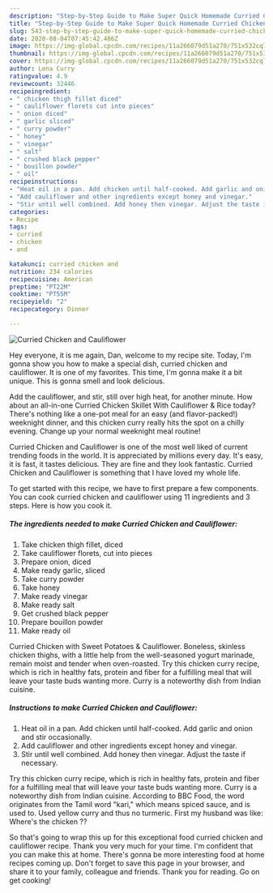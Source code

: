 ```yaml
---
description: "Step-by-Step Guide to Make Super Quick Homemade Curried Chicken and Cauliflower"
title: "Step-by-Step Guide to Make Super Quick Homemade Curried Chicken and Cauliflower"
slug: 543-step-by-step-guide-to-make-super-quick-homemade-curried-chicken-and-cauliflower
date: 2020-08-04T07:45:42.486Z
image: https://img-global.cpcdn.com/recipes/11a266079d51a270/751x532cq70/curried-chicken-and-cauliflower-recipe-main-photo.jpg
thumbnail: https://img-global.cpcdn.com/recipes/11a266079d51a270/751x532cq70/curried-chicken-and-cauliflower-recipe-main-photo.jpg
cover: https://img-global.cpcdn.com/recipes/11a266079d51a270/751x532cq70/curried-chicken-and-cauliflower-recipe-main-photo.jpg
author: Lena Curry
ratingvalue: 4.9
reviewcount: 32446
recipeingredient:
- " chicken thigh fillet diced"
- " cauliflower florets cut into pieces"
- " onion diced"
- " garlic sliced"
- " curry powder"
- " honey"
- " vinegar"
- " salt"
- " crushed black pepper"
- " bouillon powder"
- " oil"
recipeinstructions:
- "Heat oil in a pan. Add chicken until half-cooked. Add garlic and onion and stir occasionally."
- "Add cauliflower and other ingredients except honey and vinegar."
- "Stir until well combined. Add honey then vinegar. Adjust the taste if necessary."
categories:
- Recipe
tags:
- curried
- chicken
- and

katakunci: curried chicken and 
nutrition: 234 calories
recipecuisine: American
preptime: "PT22M"
cooktime: "PT55M"
recipeyield: "2"
recipecategory: Dinner

---
```



![Curried Chicken and Cauliflower](https://img-global.cpcdn.com/recipes/11a266079d51a270/751x532cq70/curried-chicken-and-cauliflower-recipe-main-photo.jpg)

Hey everyone, it is me again, Dan, welcome to my recipe site. Today, I'm gonna show you how to make a special dish, curried chicken and cauliflower. It is one of my favorites. This time, I'm gonna make it a bit unique. This is gonna smell and look delicious.

Add the cauliflower, and stir, still over high heat, for another minute. How about an all-in-one Curried Chicken Skillet With Cauliflower &amp; Rice today? There&#39;s nothing like a one-pot meal for an easy (and flavor-packed!) weeknight dinner, and this chicken curry really hits the spot on a chilly evening. Change up your normal weeknight meal routine!

Curried Chicken and Cauliflower is one of the most well liked of current trending foods in the world. It is appreciated by millions every day. It's easy, it is fast, it tastes delicious. They are fine and they look fantastic. Curried Chicken and Cauliflower is something that I have loved my whole life.


To get started with this recipe, we have to first prepare a few components. You can cook curried chicken and cauliflower using 11 ingredients and 3 steps. Here is how you cook it.

<!--inarticleads1-->

##### The ingredients needed to make Curried Chicken and Cauliflower:

1. Take  chicken thigh fillet, diced
1. Take  cauliflower florets, cut into pieces
1. Prepare  onion, diced
1. Make ready  garlic, sliced
1. Take  curry powder
1. Take  honey
1. Make ready  vinegar
1. Make ready  salt
1. Get  crushed black pepper
1. Prepare  bouillon powder
1. Make ready  oil


Curried Chicken with Sweet Potatoes &amp; Cauliflower. Boneless, skinless chicken thighs, with a little help from the well-seasoned yogurt marinade, remain moist and tender when oven-roasted. Try this chicken curry recipe, which is rich in healthy fats, protein and fiber for a fulfilling meal that will leave your taste buds wanting more. Curry is a noteworthy dish from Indian cuisine. 

<!--inarticleads2-->

##### Instructions to make Curried Chicken and Cauliflower:

1. Heat oil in a pan. Add chicken until half-cooked. Add garlic and onion and stir occasionally.
1. Add cauliflower and other ingredients except honey and vinegar.
1. Stir until well combined. Add honey then vinegar. Adjust the taste if necessary.


Try this chicken curry recipe, which is rich in healthy fats, protein and fiber for a fulfilling meal that will leave your taste buds wanting more. Curry is a noteworthy dish from Indian cuisine. According to BBC Food, the word originates from the Tamil word &#34;kari,&#34; which means spiced sauce, and is used to. Used yellow curry and thus no turmeric. First my husband was like: Where&#39;s the chicken ?? 

So that's going to wrap this up for this exceptional food curried chicken and cauliflower recipe. Thank you very much for your time. I'm confident that you can make this at home. There's gonna be more interesting food at home recipes coming up. Don't forget to save this page in your browser, and share it to your family, colleague and friends. Thank you for reading. Go on get cooking!
